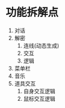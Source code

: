 # 功能拆解点
1. 对话
2. 解密
   1. 连线(动态生成)
   2. 交互
   3. 逻辑
3. 菜单栏
4. 音乐
5. 道具交互
   1. 自身交互逻辑
   2. 鼠标交互逻辑
   